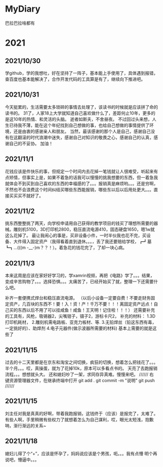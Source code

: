 # MyDiary
巴拉巴拉啥都有
# 2021
  ## 2021/10/30
  学github，学的我想吐，好在坚持了一阵子，基本能上手使用了，具体遇到报错，查百度也基本能解决了，合作开发代码的工具算是有了，继续向下推进吧。
  ## 2021/10/31
  今天挺累的，生活需要太多琐碎的事情去处理了，该读书的时候就是应该拼了命的读书的。
  31了，人家18上大学就知道自己喜欢做什么了，差距何止10年，更多的是这10年的热情、和灵活的头脑。
  逝者如斯夫，不舍昼夜。
  不过回过头来想，人生已待我不薄，能在这个年纪找到自己想做的事，也给自己想做的事情提供了环境，还是由衷的感谢亲人和朋友。
  当然，最该感谢的那个人是自己，感谢自己没有在这翻滚的时代浪潮中迷失，感谢自己对知识的敬畏之心，感谢自己的认真，感谢自己的不妥协。
  加油！
  ## 2021/11/1
  花钱应该是件快乐的事，但规定一个时间内去花掉一笔钱就让人很难受，听起来有点矫情，但事实上是，如果不着急的话我可以慢慢的挑我想要的东西，但一着急我就体会不到买到自己喜欢的东西的幸福感的了。。。报销真是麻烦哟。。。还是穷啊，不然也不会浪费这个时间纠结买哪些东西能报销，哪些东以后以后用处更大。。。直接买买买不就好了。
  ## 2021/11/2
  挑东西整整挑了两天，向学校申请用自己获得的教学项目的钱买了理想所需要的器械。雕刻机5100，3D打印机2800，稳压直流电源410，固态硬盘1650，嗯1w就这么花掉了。
  最让我闹心的事是，买非设备小件，一时半伙我也花不完，买设备、大件得入固定资产（我得看着直到退休。。。，丢了我还要赔给学校，┏┛墓┗┓...(((m -__-)m？？！）。着急花的钱花完了，了却一块心病。
  ## 2021/11/3
  本来这周是应该在家好好学习的，学xamrin视频，再把《电路》学了。。。结果，变成辛苦购物了。。。选择恐惧。。。太痛苦了，已经开始买了就，整理一下还需要什么吧。

  补齐一套便携式焊台和稳压直流电源。
  （以后小设备一定要自费！不要走财务固定资产，几百块的东西不！要！入！资！产！千万不要！！！离固定资产远点！自己买的东西以后不用了可以挂咸鱼！咸鱼！王天明！记住啦！！！）
  还需要补充的工具有，风枪，吸锡器2，尖嘴钳子，镊子2，游标卡尺2，
  补充的材料：
  1.3D打印机耗材，
  2.雕刻机需电路板、亚克力板材、等.
  3.无铅焊丝（铅这东西有毒，一定挑好的）、助焊剂
  4.电子元器件(做示波器所需要的材料)
 基本上需要的就是这些了
 ## 2021/11/15
 过去的十二天里都是在京东和淘宝之间切换，疯狂的切换，想着怎么把钱花了。。。半个月。。。哎，真操蛋，就为了花掉10k，原本可以多看点书的。
 天亮了去跑报销流程。。。想想就头大。
 还和媳妇吵了一架，求同存异真难。慢慢来吧。
 //////
 右键资源管理器文件，在继承终端中打开
 git add .
 git commit -m "说明"
 git push
 //////
 ## 2021/11/15
 刘主任对我是真真的好啊，带着我跑报销，这钱终于（应该）是报完了，太难了。
 有些人啊，手里稍微有些权力了就想着怎么为自己谋利，哎，眼光太短浅，抱歉呐，渐行渐远的关系~
 ## 2021/11/18
 媳妇儿得了个“+”，应该是怀孕了，妈妈说应该是个男孩，呃。。。我有点懵
 明个再说吧，懵逼中。。。
 